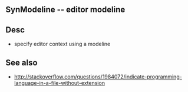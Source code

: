 
<!---
### <beg-file_info>
### document_metadata:
###   - caption: "__blank__"
###     desc: |
###         * AUTO-GENERATED-FILE ;; any direct edits will be lost
###     seeinstead: |
###         *  href="smartpath://mytrybits/t/trytexteditor/txt/blogtef.yaml.txt" find="uuid01rrmy004"
### <end-file_info>
--->

## SynModeline              --  editor modeline

## Desc
* specify editor context using a modeline


## See also
* http://stackoverflow.com/questions/1984072/indicate-programming-language-in-a-file-without-extension


